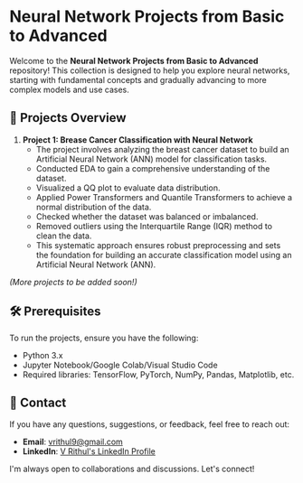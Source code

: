 # Neural Network Projects from Basic to Advanced

Welcome to the **Neural Network Projects from Basic to Advanced** repository! This collection is designed to help you explore neural networks, starting with fundamental concepts and gradually advancing to more complex models and use cases.

## 🌟 Projects Overview

1. **Project 1: Brease Cancer Classification with Neural Network**
   - The project involves analyzing the breast cancer dataset to build an Artificial Neural Network (ANN) model for classification tasks.
   - Conducted EDA to gain a comprehensive understanding of the dataset.
   - Visualized a QQ plot to evaluate data distribution.
   - Applied Power Transformers and Quantile Transformers to achieve a normal distribution of the data.
   - Checked whether the dataset was balanced or imbalanced.
   - Removed outliers using the Interquartile Range (IQR) method to clean the data.
   - This systematic approach ensures robust preprocessing and sets the foundation for building an accurate classification model using an Artificial Neural Network (ANN).


*(More projects to be added soon!)*

## 🛠️ Prerequisites

To run the projects, ensure you have the following:
- Python 3.x
- Jupyter Notebook/Google Colab/Visual Studio Code
- Required libraries: TensorFlow, PyTorch, NumPy, Pandas, Matplotlib, etc.


## 📧 Contact

If you have any questions, suggestions, or feedback, feel free to reach out:

- **Email**: [vrithul9@gmail.com](mailto:vrithul9@gmail.com)
- **LinkedIn**: [V Rithul's LinkedIn Profile](https://www.linkedin.com/in/v-rithul-06b5632b6/)

I'm always open to collaborations and discussions. Let's connect!
